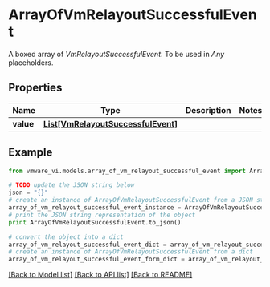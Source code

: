 # ArrayOfVmRelayoutSuccessfulEvent

A boxed array of *VmRelayoutSuccessfulEvent*. To be used in *Any* placeholders. 

## Properties
Name | Type | Description | Notes
------------ | ------------- | ------------- | -------------
**value** | [**List[VmRelayoutSuccessfulEvent]**](VmRelayoutSuccessfulEvent.md) |  | 

## Example

```python
from vmware_vi.models.array_of_vm_relayout_successful_event import ArrayOfVmRelayoutSuccessfulEvent

# TODO update the JSON string below
json = "{}"
# create an instance of ArrayOfVmRelayoutSuccessfulEvent from a JSON string
array_of_vm_relayout_successful_event_instance = ArrayOfVmRelayoutSuccessfulEvent.from_json(json)
# print the JSON string representation of the object
print ArrayOfVmRelayoutSuccessfulEvent.to_json()

# convert the object into a dict
array_of_vm_relayout_successful_event_dict = array_of_vm_relayout_successful_event_instance.to_dict()
# create an instance of ArrayOfVmRelayoutSuccessfulEvent from a dict
array_of_vm_relayout_successful_event_form_dict = array_of_vm_relayout_successful_event.from_dict(array_of_vm_relayout_successful_event_dict)
```
[[Back to Model list]](../README.md#documentation-for-models) [[Back to API list]](../README.md#documentation-for-api-endpoints) [[Back to README]](../README.md)



